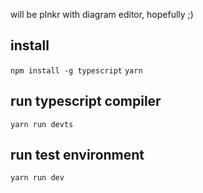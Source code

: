 will be plnkr with diagram editor, hopefully ;)

## install
```npm install -g typescript```
```yarn```
## run typescript compiler
```yarn run devts```

## run test environment
```yarn run dev```